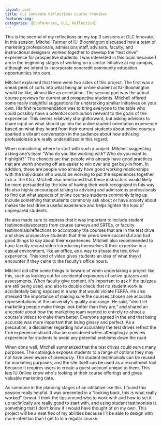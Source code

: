 ```yaml
---
layout: post
title: OLC Innovate Reflections Course Previews 
featured-img:
categories: [Conferences, OLC, Reflection]
---
```


This is the second of my reflections on my top 3 sessions at OLC Innovate. In this session, Mitchell Farmer of IU-Bloomington discussed how a team of marketing professionals, admissions staff, advisors, faculty, and instructional designers worked together to develop the "test drive" experience for prospective students. I was interested in this topic because I am in the beginning stages of working on a similar initiative at my campus, although we intend to incorporate noncredit community education opportunities into ours. 

Mitchell explained that there were two sides of this project. The first was a sneak peek of sorts into what being an online student at IU-Bloomington would be like, almost like an orientation. The second part was the actual course previews for current and prospective students. Mitchell offered some really insightful suggestions for undertaking similiar initiatives on your own. His first recommendation was to bring everyone to the table who could possibly have a potential contribution relevant to the goals of the experience. This seems relatively straightforward, but asking advisors to share input on what should go into the online student orientation experience based on what they heard from their current students about online courses sparked a vibrant conversation in the audience about how advising professioinals are really underutilized in this regard. 

When considering where to start with such a project, Mitchell suggesting asking one's team “Who do you like working with? Who do you want to highlight?” The chances are that people who already have good practices that are worth showing off are easier to win over and get buy-in from. In addition, these are people who already have good working relationships with the individuals who would be working to put the experiences together (a.k.a. the IDs). Mitchell also mentioned that these instructors would likely be more persuaded by the idea of having their work recognized in this way. He also highly encouraged talking to advising and admissions professionals to find out what aspects of online courses students commonly bring up. Include something that students commonly ask about or have anxiety about makes the test drive a useful experience and helps lighten the load of unprepared students. 

He also made sure to express that it was important to include student testimonials/excerpts from course surveys and SRTEs, or faculty testimonials/reflections to accompany the courses that are in the test drive and show prospective students that their peers were successful and had good things to say about their experiences. Mitchell also recommended to have faculty record video introducing themselves & their expertise in a casual environment, like an office, as a way to situate the test drive experience. This kind of video gives students an idea of what they’d encounter if they came to the faculty’s office hours. 

Mitchell did offer some things to beware of when undertaking a project like this, such as looking out for accidental exposures of active quizzes and assessments. When faculty give content, it's important to ask if the quizzes are still being used, and also to double check that no student work is accidentally being exposed in a way that would violate FERPA. He also stressed the importance of making sure the courses chosen are accurate representations of the university's quality and range. He said, "don’t let marketing people make things look better than they are," and shared an anecdote about how the marketing team wanted to entirely re-shoot a course's videos to make them better. Everyone agreed in the end that being accurate was more important that being glossy and perfect. As a precaution, a disclaimer regarding how accurately the test drives reflect the true experience should also be considered when attempting a preview expereince for students to avoid any potential problems down the road. 

When done well, Mitchell summarized that the test drives could serve many purposes. The catalogue exposes students to a range of options they may not have been aware of previously. The student testimonials can be reused for marketing purposes, and the site itself can be used as a recruitment tool because it requires users to create a guest account unique to them. This lets IU Online know who's looking at their course offerings and gives valuable marketing data. 

As someone in the planning stages of an intitiative like this, I found this session really helpful. It was presented in a "looking back, this is what really worked" format. I think the tips around who to work with and how to set it up technically are really good to start with, and using student testimonials is something that I don't know if I would have thought of on my own. This project will be a neat flex of my abilities because I'll be able to design with more intention than I get to in a regular course. 
